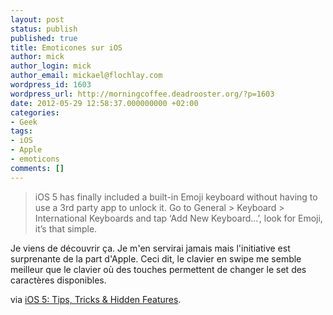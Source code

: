 ```yaml
---
layout: post
status: publish
published: true
title: Emoticones sur iOS
author: mick
author_login: mick
author_email: mickael@flochlay.com
wordpress_id: 1603
wordpress_url: http://morningcoffee.deadrooster.org/?p=1603
date: 2012-05-29 12:58:37.000000000 +02:00
categories:
- Geek
tags:
- iOS
- Apple
- emoticons
comments: []
---
```

<blockquote>iOS 5 has finally included a built-in Emoji keyboard without having to use a 3rd party app to unlock it. Go to General &gt; Keyboard &gt; International Keyboards and tap ‘Add New Keyboard…’, look for Emoji, it’s that simple.</blockquote>
Je viens de découvrir ça. Je m'en servirai jamais mais l'initiative est surprenante de la part d'Apple. Ceci dit, le clavier en swipe me semble meilleur que le clavier où des touches permettent de changer le set des caractères disponibles.

via <a href="http://www.macstories.net/tutorials/ios-5-tips-tricks-hidden-features/">iOS 5: Tips, Tricks &amp; Hidden Features</a>.
